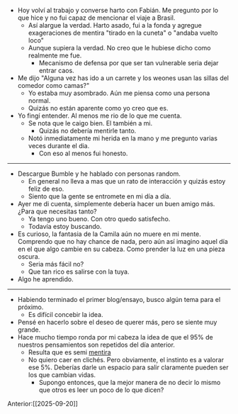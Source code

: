 - Hoy volví al trabajo y converse harto con Fabián. Me pregunto por lo que hice y no fui capaz de mencionar el viaje a Brasil. 
	- Así alargue la verdad. Harto asado, fui a la fonda y agregue exageraciones de mentira "tirado en la cuneta" o "andaba vuelto loco"
	- Aunque supiera la verdad. No creo que le hubiese dicho como realmente me fue. 
		- Mecanismo de defensa por que ser tan vulnerable seria dejar entrar caos. 
- Me dijo "Alguna vez has ido a un carrete y los weones usan las sillas del comedor como camas?"
	- Yo estaba muy asombrado. Aún me piensa como una persona normal. 
	- Quizás no están aparente como yo creo que es. 
- Yo fingí entender. Al menos me rio de lo que me cuenta. 
	- Se nota que le caigo bien. El también a mi. 
		- Quizás no debería mentirle tanto.
	- Notó inmediatamente mi herida en la mano y me pregunto varias veces durante el dia. 
		- Con eso al menos fui honesto.  
---- 
- Descargue Bumble y he hablado con personas random. 
	- En general no lleva a mas que un rato de interacción y quizás estoy feliz de eso. 
	- Siento que la gente se entromete en mi día a día.
- Ayer me di cuenta, simplemente debería hacer un buen amigo más. ¿Para que necesitas tanto?
	- Ya tengo uno bueno. Con otro quedo satisfecho. 
	- Todavía estoy buscando. 
- Es curioso, la fantasia de la Camila aún no muere en mi mente. Comprendo que no hay chance de nada, pero aún así imagino aquel día en el que algo cambie en su cabeza. Como prender la luz en una pieza oscura.
	- Seria más fácil no?
	- Que tan rico es salirse con la tuya.
- Algo he aprendido. 
----
- Habiendo terminado el primer blog/ensayo, busco algún tema para el próximo. 
	- Es difícil concebir la idea. 
- Pensé en hacerlo sobre el deseo de querer más, pero se siente muy grande. 
- Hace mucho tiempo ronda por mi cabeza la idea de que el 95% de nuestros pensamientos son repetidos del día anterior. 
	- Resulta que es semi [mentira](https://policyviz.com/2024/10/16/fact-checking-60000-thoughts-the-mystery-behind-a-misleading-statistic/?srsltid=AfmBOoqoMZvGFGtQHyH9I5O9gR-fqSi2yC9COU5AgfWRMdOleGIVNs5s&utm_source=chatgpt.com)
	- No quiero caer en clichés. Pero obviamente, el instinto es a valorar ese 5%. Deberías darle un espacio para salir claramente pueden ser los que cambian vidas. 
		- Supongo entonces, que la mejor manera de no decir lo mismo que otros es leer un poco de lo que dicen? 

Anterior:[[2025-09-20]]
